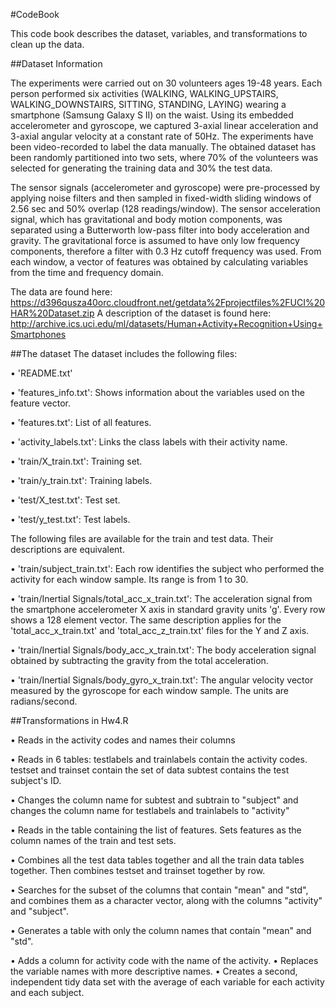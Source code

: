 #CodeBook

This code book describes the dataset, variables, and transformations to clean up the data.

##Dataset Information

The experiments were carried out on 30 volunteers ages 19-48 years. Each person performed six activities (WALKING, WALKING_UPSTAIRS, WALKING_DOWNSTAIRS, SITTING, STANDING, LAYING) wearing a smartphone (Samsung Galaxy S II) on the waist. Using its embedded accelerometer and gyroscope, we captured 3-axial linear acceleration and 3-axial angular velocity at a constant rate of 50Hz. The experiments have been video-recorded to label the data manually. The obtained dataset has been randomly partitioned into two sets, where 70% of the volunteers was selected for generating the training data and 30% the test data.

The sensor signals (accelerometer and gyroscope) were pre-processed by applying noise filters and then sampled in fixed-width sliding windows of 2.56 sec and 50% overlap (128 readings/window). The sensor acceleration signal, which has gravitational and body motion components, was separated using a Butterworth low-pass filter into body acceleration and gravity. The gravitational force is assumed to have only low frequency components, therefore a filter with 0.3 Hz cutoff frequency was used. From each window, a vector of features was obtained by calculating variables from the time and frequency domain.

The data are found here: https://d396qusza40orc.cloudfront.net/getdata%2Fprojectfiles%2FUCI%20HAR%20Dataset.zip 
A description of the dataset is found here: http://archive.ics.uci.edu/ml/datasets/Human+Activity+Recognition+Using+Smartphones

##The dataset
The dataset includes the following files:

•	'README.txt'

•	'features_info.txt': Shows information about the variables used on the feature vector.

•	'features.txt': List of all features.

•	'activity_labels.txt': Links the class labels with their activity name.

•	'train/X_train.txt': Training set.

•	'train/y_train.txt': Training labels.

•	'test/X_test.txt': Test set.

•	'test/y_test.txt': Test labels.


The following files are available for the train and test data. Their descriptions are equivalent.

•	'train/subject_train.txt': Each row identifies the subject who performed the activity for each window sample. Its range is from 1 to 30.

•	'train/Inertial Signals/total_acc_x_train.txt': The acceleration signal from the smartphone accelerometer X axis in standard gravity units 'g'. Every row shows a 128 element vector. The same description applies for the 'total_acc_x_train.txt' and 'total_acc_z_train.txt' files for the Y and Z axis.

•	'train/Inertial Signals/body_acc_x_train.txt': The body acceleration signal obtained by subtracting the gravity from the total acceleration.

•	'train/Inertial Signals/body_gyro_x_train.txt': The angular velocity vector measured by the gyroscope for each window sample. The units are radians/second.


##Transformations in Hw4.R

•	Reads in the activity codes and names their columns

•	Reads in 6 tables: testlabels and trainlabels contain the activity codes. testset and trainset contain the set of data subtest contains the test subject's ID.

•	Changes the column name for subtest and subtrain to "subject" and changes the column name for testlabels and trainlabels to "activity"

•	 Reads in the table containing the list of features. Sets features as the column names of the train and test sets.

•	 Combines all the test data tables together and all the train data tables together. Then combines testset and trainset together by row.

•	 Searches for the subset of the columns that contain "mean" and "std", and combines them as a character vector, along with the columns "activity" and "subject".

•	 Generates a table with only the column names that contain "mean" and "std".

•	 Adds a column for activity code with the name of the activity.
•	 Replaces the variable names with more descriptive names.
•	 Creates a second, independent tidy data set with the average of each variable for each activity and each subject.
